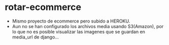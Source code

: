 # rotar-ecommerce

* Mismo proyecto de ecommerce pero subido a HEROKU.
* Aun no se han configurado los archivos media usando S3(Amazon), por lo que no es posible visualizar las imagenes que se guardan en media_url de django...
